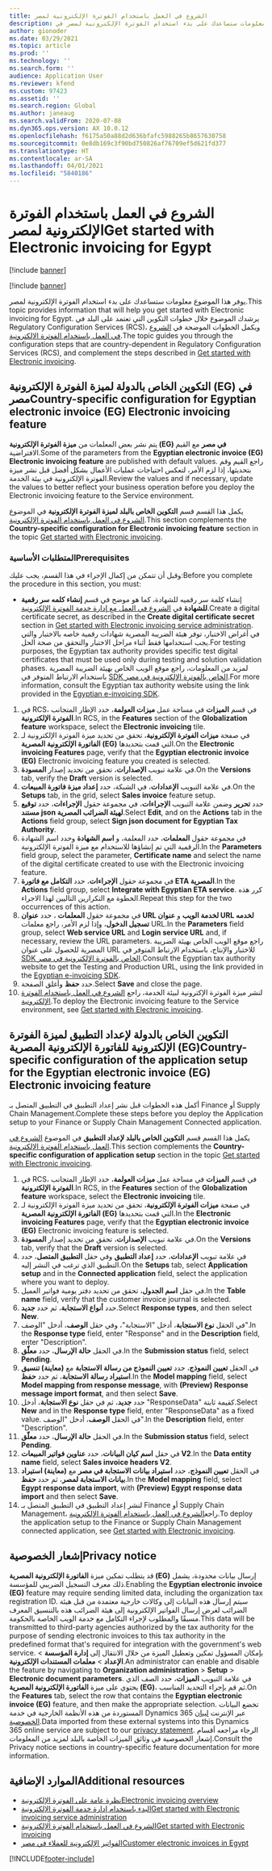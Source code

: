 ```yaml
---
title: الشروع في العمل باستخدام الفوترة الإلكترونية لمصر
description: يوفر هذا الموضوع معلومات ستساعدك على بدء استخدام الفوترة الإلكترونية لمصر في Finance وSupply Chain Management.
author: gionoder
ms.date: 03/29/2021
ms.topic: article
ms.prod: ''
ms.technology: ''
ms.search.form: ''
audience: Application User
ms.reviewer: kfend
ms.custom: 97423
ms.assetid: ''
ms.search.region: Global
ms.author: janeaug
ms.search.validFrom: 2020-07-08
ms.dyn365.ops.version: AX 10.0.12
ms.openlocfilehash: f6175a50a88d2d636bfafc5988265b8657630758
ms.sourcegitcommit: 0e8db169c3f90bd750826af76709ef5d621fd377
ms.translationtype: HT
ms.contentlocale: ar-SA
ms.lasthandoff: 04/01/2021
ms.locfileid: "5840186"
---
```

# <a name="get-started-with-electronic-invoicing-for-egypt"></a><span data-ttu-id="4bc05-103">الشروع في العمل باستخدام الفوترة الإلكترونية لمصر</span><span class="sxs-lookup"><span data-stu-id="4bc05-103">Get started with Electronic invoicing for Egypt</span></span>

[!include [banner](../includes/banner.md)]

[!include [banner](../includes/preview-banner.md)]

<span data-ttu-id="4bc05-104">يوفر هذا الموضوع معلومات ستساعدك على بدء استخدام الفوترة الإلكترونية لمصر.</span><span class="sxs-lookup"><span data-stu-id="4bc05-104">This topic provides information that will help you get started with Electronic invoicing for Egypt.</span></span> <span data-ttu-id="4bc05-105">يرشدك الموضوع خلال خطوات التكوين التي تعتمد على البلد في Regulatory Configuration Services (RCS)، ويكمل الخطوات الموضحة في [الشروع في العمل باستخدام الفوترة الإلكترونية](e-invoicing-get-started.md).</span><span class="sxs-lookup"><span data-stu-id="4bc05-105">The topic guides you through the configuration steps that are country-dependent in Regulatory Configuration Services (RCS), and complement the steps described in [Get started with Electronic invoicing](e-invoicing-get-started.md).</span></span>

## <a name="country-specific-configuration-for-egyptian-electronic-invoice-eg-electronic-invoicing-feature"></a><span data-ttu-id="4bc05-106">التكوين الخاص بالدولة لميزة الفوترة الإلكترونية (EG) في مصر</span><span class="sxs-lookup"><span data-stu-id="4bc05-106">Country-specific configuration for Egyptian electronic invoice (EG) Electronic invoicing feature</span></span>

<span data-ttu-id="4bc05-107">يتم نشر بعض المعلمات من **ميزة الفوترة الإلكترونية (EG) في مصر‬** مع القيم الافتراضية.</span><span class="sxs-lookup"><span data-stu-id="4bc05-107">Some of the parameters from the **Egyptian electronic invoice (EG) Electronic invoicing feature** are published with default values.</span></span> <span data-ttu-id="4bc05-108">راجع القيم وقم بتحديثها، إذا لزم الأمر، لتعكس احتياجات عمليات الأعمال بشكل أفضل قبل نشر ميزة الفوترة الإلكترونية في بيئة الخدمة.</span><span class="sxs-lookup"><span data-stu-id="4bc05-108">Review the values and if necessary, update the values to better reflect your business operation before you deploy the Electronic invoicing feature to the Service environment.</span></span>

<span data-ttu-id="4bc05-109">يكمل هذا القسم قسم **التكوين الخاص بالبلد لميزة الفوترة الإلكترونية** في الموضوع [الشروع في العمل باستخدام الفوترة الإلكترونية](e-invoicing-get-started.md).</span><span class="sxs-lookup"><span data-stu-id="4bc05-109">This section complements the **Country-specific configuration for Electronic invoicing feature** section in the topic [Get started with Electronic invoicing](e-invoicing-get-started.md).</span></span>

### <a name="prerequisites"></a><span data-ttu-id="4bc05-110">المتطلبات الأساسية</span><span class="sxs-lookup"><span data-stu-id="4bc05-110">Prerequisites</span></span>

<span data-ttu-id="4bc05-111">وقبل أن تتمكن من إكمال الإجراء في هذا القسم، يجب عليك:</span><span class="sxs-lookup"><span data-stu-id="4bc05-111">Before you complete the procedure in this section, you must:</span></span>

- <span data-ttu-id="4bc05-112">إنشاء كلمة سر رقميه للشهادة، كما هو موضح في قسم **إنشاء كلمه سر رقمية للشهادة** في [الشروع في العمل مع إدارة خدمة الفوترة الإلكترونية](e-invoicing-get-started-service-administration.md).</span><span class="sxs-lookup"><span data-stu-id="4bc05-112">Create a digital certificate secret, as described in the **Create digital certificate secret** section in [Get started with Electronic invoicing service administration](e-invoicing-get-started-service-administration.md).</span></span> <span data-ttu-id="4bc05-113">في أغراض الاختبار، توفر هيئة الضريبة المصرية شهادات رقمية خاصه بالاختبار والتي يجب استخدامها فقط أثناء مراحل الاختبار والتحقق من صحة الحل.</span><span class="sxs-lookup"><span data-stu-id="4bc05-113">For testing purposes, the Egyptian tax authority provides specific test digital certificates that must be used only during testing and solution validation phases.</span></span> <span data-ttu-id="4bc05-114">لمزيد من المعلومات، راجع موقع الويب الخاص بهيئة الضريبة المصرية باستخدام الارتباط المتوفر في [SDK الخاص بالفوترة الإلكترونية في مصر](https://sdk.sit.invoicing.eta.gov.eg/faq/).</span><span class="sxs-lookup"><span data-stu-id="4bc05-114">For more information, consult the Egyptian tax authority website using the link provided in the [Egyptian e-invoicing SDK](https://sdk.sit.invoicing.eta.gov.eg/faq/).</span></span>

1. <span data-ttu-id="4bc05-115">في RCS، في قسم **الميزات** في مساحة عمل **ميزات العولمة**، حدد الإطار المتجانب **الفوترة الإلكترونية**.</span><span class="sxs-lookup"><span data-stu-id="4bc05-115">In RCS, in the **Features** section of the **Globalization feature** workspace, select the **Electronic invoicing** tile.</span></span>
2. <span data-ttu-id="4bc05-116">في صفحة **ميزات الفوترة الإلكترونية**، تحقق من تحديد ميزة الفوترة الإلكترونية لـ **الفاتورة الإلكترونية المصرية (EG)** التي قمت بتحديدها.</span><span class="sxs-lookup"><span data-stu-id="4bc05-116">On the **Electronic invoicing Features** page, verify that the **Egyptian electronic invoice (EG)** Electronic invoicing feature you created is selected.</span></span>
3. <span data-ttu-id="4bc05-117">في علامة تبويب **الإصدارات**، تحقق من تحديد إصدار **المسودة**.</span><span class="sxs-lookup"><span data-stu-id="4bc05-117">On the **Versions** tab, verify the **Draft** version is selected.</span></span>
4. <span data-ttu-id="4bc05-118">في علامة التبويب **الإعدادات**، في الشبكة، حدد **إعداد ميزة فاتورة المبيعات**.</span><span class="sxs-lookup"><span data-stu-id="4bc05-118">On the **Setups** tab, in the grid, select **Sales invoice** feature setup.</span></span>
5. <span data-ttu-id="4bc05-119">حدد **تحرير** وضمن علامة التبويب **الإجراءات**، في مجموعة حقول **الإجراءات**، حدد **توقيع مستند json لهيئة الضرائب المصرية**.</span><span class="sxs-lookup"><span data-stu-id="4bc05-119">Select **Edit**, and on the **Actions** tab in the **Actions** field group, select **Sign json document for Egyptian Tax Authority**.</span></span>
6. <span data-ttu-id="4bc05-120">في مجموعة حقول **المعلمات**، حدد المعلمة، و **اسم الشهادة** وحدد اسم الشهادة الرقمية التي تم إنشاؤها للاستخدام مع ميزة الفوترة الإلكترونية.</span><span class="sxs-lookup"><span data-stu-id="4bc05-120">In the **Parameters** field group, select the parameter, **Certificate name** and select the name of the digital certificate created to use with the Electronic invoicing feature.</span></span>
7. <span data-ttu-id="4bc05-121">في مجموعة حقول **الإجراءات**، حدد **التكامل مع فاتورة ETA المصرية**.</span><span class="sxs-lookup"><span data-stu-id="4bc05-121">In the **Actions** field group, select **Integrate with Egyptian ETA service**.</span></span> <span data-ttu-id="4bc05-122">كرر هذه الخطوة مع التكرارين التاليين لهذا الاجراء.</span><span class="sxs-lookup"><span data-stu-id="4bc05-122">Repeat this step for the two occurrences of this action.</span></span>
8. <span data-ttu-id="4bc05-123">في مجموعة حقول **المعلمات** ، حدد **عنوان URL لخدمة الويب** و **عنوان URL لخدمه تسجيل الدخول**، وإذا لزم الأمر، راجع معلمات URL.</span><span class="sxs-lookup"><span data-stu-id="4bc05-123">In the **Parameters** field group, select **Web service URL** and **Login service URL** and, if necessary, review the URL parameters.</span></span> <span data-ttu-id="4bc05-124">راجع موقع الويب الخاص بهيئة الضريبة المصرية للحصول على عنوان URL للاختبار والإنتاج، باستخدام الارتباط المتوفر في [SDK الخاص بالفوترة الإلكترونية في مصر](https://sdk.sit.invoicing.eta.gov.eg/faq/).</span><span class="sxs-lookup"><span data-stu-id="4bc05-124">Consult the Egyptian tax authority website to get the Testing and Production URL, using the link provided in the [Egyptian e-invoicing SDK](https://sdk.sit.invoicing.eta.gov.eg/faq/).</span></span>
9. <span data-ttu-id="4bc05-125">حدد **حفظ** وأغلق الصفحة.</span><span class="sxs-lookup"><span data-stu-id="4bc05-125">Select **Save** and close the page.</span></span>
10. <span data-ttu-id="4bc05-126">لنشر ميزة الفوترة الإكترونية لبيئة الخدمة، راجع [الشروع في العمل باستخدام الفوترة الإلكترونية](e-invoicing-get-started.md).</span><span class="sxs-lookup"><span data-stu-id="4bc05-126">To deploy the Electronic invoicing feature to the Service environment, see [Get started with Electronic invoicing](e-invoicing-get-started.md).</span></span>

## <a name="country-specific-configuration-of-the-application-setup-for-the-egyptian-electronic-invoice-eg-electronic-invoicing-feature"></a><span data-ttu-id="4bc05-127">التكوين الخاص بالدولة لإعداد التطبيق لميزة الفوترة الإلكترونية للفاتورة الإلكترونية المصرية (EG)</span><span class="sxs-lookup"><span data-stu-id="4bc05-127">Country-specific configuration of the application setup for the Egyptian electronic invoice (EG) Electronic invoicing feature</span></span>

<span data-ttu-id="4bc05-128">أكمل هذه الخطوات قبل نشر إعداد التطبيق في التطبيق المتصل بـ Finance أو Supply Chain Management.</span><span class="sxs-lookup"><span data-stu-id="4bc05-128">Complete these steps before you deploy the Application setup to your Finance or Supply Chain Management Connected application.</span></span>

<span data-ttu-id="4bc05-129">يكمل هذا القسم قسم **التكوين الخاص بالبلد لإعداد التطبيق** في الموضوع [الشروع في العمل باستخدام الفوترة الإلكترونية](e-invoicing-get-started.md).</span><span class="sxs-lookup"><span data-stu-id="4bc05-129">This section complements the **Country-specific configuration of application setup** section in the topic [Get started with Electronic invoicing](e-invoicing-get-started.md).</span></span>

1. <span data-ttu-id="4bc05-130">في RCS، في قسم **الميزات** في مساحة عمل **ميزات العولمة**، حدد الإطار المتجانب **الفوترة الإلكترونية**.</span><span class="sxs-lookup"><span data-stu-id="4bc05-130">In RCS, in the **Features** section of the **Globalization feature** workspace, select the **Electronic invoicing** tile.</span></span>
2. <span data-ttu-id="4bc05-131">في صفحة **ميزات الفوترة الإلكترونية**، تحقق من تحديد ميزة الفوترة الإلكترونية لـ **الفاتورة الإلكترونية المصرية (EG)** التي قمت بتحديدها.</span><span class="sxs-lookup"><span data-stu-id="4bc05-131">In the **Electronic invoicing Features** page, verify that the **Egyptian electronic invoice (EG)** Electronic invoicing feature is selected.</span></span>
3. <span data-ttu-id="4bc05-132">في علامة تبويب **الإصدارات**، تحقق من تحديد إصدار **المسودة**.</span><span class="sxs-lookup"><span data-stu-id="4bc05-132">On the **Versions** tab, verify that the **Draft** version is selected.</span></span>
4. <span data-ttu-id="4bc05-133">في علامة تبويب **الإعدادات**، حدد **إعداد التطبيق** وفي حقل **التطبيق المتصل**، حدد التطبيق الذي ترغب في النشر إليه.</span><span class="sxs-lookup"><span data-stu-id="4bc05-133">On the **Setups** tab, select **Application setup** and in the **Connected application** field, select the application where you want to deploy.</span></span>
5. <span data-ttu-id="4bc05-134">في حقل **اسم الجدول**، تحقق من تحديد دفتر يومية فواتير العميل.</span><span class="sxs-lookup"><span data-stu-id="4bc05-134">In the **Table name** field, verify that the customer invoice journal is selected.</span></span>
6. <span data-ttu-id="4bc05-135">حدد **أنواع الاستجابة**، ثم حدد **جديد**.</span><span class="sxs-lookup"><span data-stu-id="4bc05-135">Select **Response types**, and then select **New**.</span></span>
7. <span data-ttu-id="4bc05-136">في الحقل **نوع الاستجابة**، أدخل "الاستجابة"، وفي حقل **الوصف**، أدخل "الوصف".</span><span class="sxs-lookup"><span data-stu-id="4bc05-136">In the **Response type** field, enter "Response" and in the **Description** field, enter "Description".</span></span>
8. <span data-ttu-id="4bc05-137">في الحقل **حالة الإرسال**، حدد **معلّق**.</span><span class="sxs-lookup"><span data-stu-id="4bc05-137">In the **Submission status** field, select **Pending**.</span></span>
9. <span data-ttu-id="4bc05-138">في الحقل **تعيين النموذج**، حدد **تعيين النموذج من رسالة الاستجابة** مع **(معاينة) تنسيق استيراد رسالة الاستجابة**، ثم حدد **حفظ**.</span><span class="sxs-lookup"><span data-stu-id="4bc05-138">In the **Model mapping** field, select **Model mapping from response message**, with **(Preview) Response message import format**, and then select **Save**.</span></span>
10. <span data-ttu-id="4bc05-139">حدد **جديد**، ثم في حقل **نوع الاستجابة**، أدخل "ResponseData‎" كقيمة ثابتة.</span><span class="sxs-lookup"><span data-stu-id="4bc05-139">Select **New** and in the **Response type** field, enter "ResponseData" as a fixed value.</span></span> <span data-ttu-id="4bc05-140">في الحقل **الوصف**، أدخل "الوصف".</span><span class="sxs-lookup"><span data-stu-id="4bc05-140">In the **Description** field, enter "Description".</span></span>
11. <span data-ttu-id="4bc05-141">في الحقل **حالة الإرسال**، حدد **معلّق**.</span><span class="sxs-lookup"><span data-stu-id="4bc05-141">In the **Submission status** field, select **Pending**.</span></span>
12. <span data-ttu-id="4bc05-142">في حقل **اسم كيان البيانات**، حدد **عناوين فواتير المبيعات V2**.</span><span class="sxs-lookup"><span data-stu-id="4bc05-142">In the **Data entity name** field, select **Sales invoice headers V2**.</span></span>
13. <span data-ttu-id="4bc05-143">في الحقل **تعيين النموذج**، حدد **استيراد بيانات الاستجابة في مصر** مع **(معاينة) استيراد بيانات الاستجابة لمصر**، ثم حدد **حفظ**.</span><span class="sxs-lookup"><span data-stu-id="4bc05-143">In the **Model mapping** field, select **Egypt response data import**, with **(Preview) Egypt response data import** and then select **Save**.</span></span>
14. <span data-ttu-id="4bc05-144">لنشر إعداد التطبيق في التطبيق المتصل بـ Finance أو Supply Chain Management، راجع[الشروع في العمل باستخدام الفوترة الإلكترونية](e-invoicing-get-started.md).</span><span class="sxs-lookup"><span data-stu-id="4bc05-144">To deploy the application setup to the Finance or Supply Chain Management connected application, see [Get started with Electronic invoicing](e-invoicing-get-started.md).</span></span>

## <a name="privacy-notice"></a><span data-ttu-id="4bc05-145">إشعار الخصوصية</span><span class="sxs-lookup"><span data-stu-id="4bc05-145">Privacy notice</span></span>

<span data-ttu-id="4bc05-146">قد يتطلب تمكين ميزة **الفاتورة الإلكترونية المصرية (EG)** إرسال بيانات محدودة، يشمل ذلك معرف التسجيل الضريبي للمؤسسة.</span><span class="sxs-lookup"><span data-stu-id="4bc05-146">Enabling the **Egyptian electronic invoice (EG)** feature may require sending limited data, including the organization tax registration ID.</span></span> <span data-ttu-id="4bc05-147">سيتم إرسال هذه البيانات إلى وكالات خارجية معتمدة من قبل هيئة الضرائب لغرض إرسال الفواتير الإلكترونية إلى هيئة الضرائب هذه بالتنسيق المعرف مسبقًا والمطلوب لإجراء التكامل مع خدمة الويب الخاصة بالحكومة.</span><span class="sxs-lookup"><span data-stu-id="4bc05-147">This data will be transmitted to third-party agencies authorized by the tax authority for the purpose of sending electronic invoices to this tax authority in the predefined format that's required for integration with the government's web service.</span></span> <span data-ttu-id="4bc05-148">بإمكان المسؤول تمكين وتعطيل الميزة من خلال الانتقال إلى **إدارة المؤسسة** > **الإعداد** > **معلمات المستندات الإلكترونية**.</span><span class="sxs-lookup"><span data-stu-id="4bc05-148">An administrator can enable and disable the feature by navigating to **Organization administration** > **Setup** > **Electronic document parameters**.</span></span> <span data-ttu-id="4bc05-149">في علامة التبويب **الميزات**، حدد الصف الذي يحتوي على ميزة **الفاتورة الإلكترونية المصرية (EG)**، ثم قم بإجراء التحديد المناسب.</span><span class="sxs-lookup"><span data-stu-id="4bc05-149">On the **Features** tab, select the row that contains the **Egyptian electronic invoice (EG)** feature, and then make the appropriate selection.</span></span> <span data-ttu-id="4bc05-150">تخضع البيانات المستوردة من هذه الأنظمة الخارجية في خدمة Dynamics 365 عبر الإنترنت [لبيان الخصوصية](https://go.microsoft.com/fwlink/?LinkId=512132).</span><span class="sxs-lookup"><span data-stu-id="4bc05-150">Data imported from these external systems into this Dynamics 365 online service are subject to our [privacy statement](https://go.microsoft.com/fwlink/?LinkId=512132).</span></span> <span data-ttu-id="4bc05-151">الرجاء مراجعه أقسام إشعار الخصوصية في وثائق الميزات الخاصة بالبلد لمزيد من المعلومات.</span><span class="sxs-lookup"><span data-stu-id="4bc05-151">Consult the Privacy notice sections in country-specific feature documentation for more information.</span></span>

## <a name="additional-resources"></a><span data-ttu-id="4bc05-152">الموارد الإضافية</span><span class="sxs-lookup"><span data-stu-id="4bc05-152">Additional resources</span></span>

- [<span data-ttu-id="4bc05-153">نظرة عامة على الفوترة الإلكترونية</span><span class="sxs-lookup"><span data-stu-id="4bc05-153">Electronic invoicing overview</span></span>](e-invoicing-service-overview.md)
- [<span data-ttu-id="4bc05-154">البدء باستخدام إدارة خدمة الفوترة الإلكترونية</span><span class="sxs-lookup"><span data-stu-id="4bc05-154">Get started with Electronic invoicing service administration</span></span>](e-invoicing-get-started-service-administration.md)
- [<span data-ttu-id="4bc05-155">الشروع في العمل باستخدام الفوترة الإلكترونية</span><span class="sxs-lookup"><span data-stu-id="4bc05-155">Get started with Electronic invoicing</span></span>](e-invoicing-get-started.md)
- [<span data-ttu-id="4bc05-156">الفواتير الإلكترونية للعملاء في مصر</span><span class="sxs-lookup"><span data-stu-id="4bc05-156">Customer electronic invoices in Egypt</span></span>](emea-egy-e-invoices.md)


[!INCLUDE[footer-include](../../includes/footer-banner.md)]
